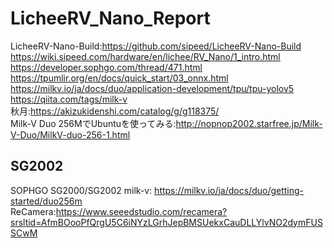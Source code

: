 # LicheeRV_Nano_Report


LicheeRV-Nano-Build:https://github.com/sipeed/LicheeRV-Nano-Build<br>
https://wiki.sipeed.com/hardware/en/lichee/RV_Nano/1_intro.html<br>
https://developer.sophgo.com/thread/471.html<br>
https://tpumlir.org/en/docs/quick_start/03_onnx.html<br>
https://milkv.io/ja/docs/duo/application-development/tpu/tpu-yolov5<br>
https://qiita.com/tags/milk-v<br>
秋月:https://akizukidenshi.com/catalog/g/g118375/<br>
Milk-V Duo 256MでUbuntuを使ってみる:http://nopnop2002.starfree.jp/Milk-V-Duo/MilkV-duo-256-1.html<br>
## SG2002

SOPHGO SG2000/SG2002
milk-v: https://milkv.io/ja/docs/duo/getting-started/duo256m<br>
ReCamera:https://www.seeedstudio.com/recamera?srsltid=AfmBOooPfQrgU5C6iNYzLGrhJepBMSUekxCauDLLYlvNO2dymFUSSCwM<br>



